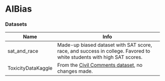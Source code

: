 # AIBias

### Datasets
|Name|Info|
|----|----|
|sat_and_race|Made-up biased dataset with SAT score, race, and success in college. Favored to white students with high SAT scores.|
|ToxicityDataKaggle|From the [Civil Comments dataset](https://www.kaggle.com/c/jigsaw-unintended-bias-in-toxicity-classification/overview), no changes made.|
